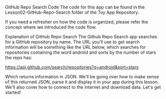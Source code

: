 GitHub Repo Search Code
The code for this app can be found in the Lesson02-GitHub-Repo-Search folder of the Toy App Repository.

If you need a refresher on how the code is organized, please refer the concept where we introduced the code flow.

Explanation of GitHub Repo Search
The Github Repo Search app searches for a GitHub repository by name. The URL you'll use to get search information will be something like the URL below, which searches for repositories containing the word android and sorts by the number of stars the repo has:

https://api.github.com/search/repositories?q=android&sort=stars

Which returns information in JSON. We'll be going over how to make sense of this returned JSON, parse it and display it in your app during this lesson. We'll also cover how to connect to the internet and download data. Let's get started!

